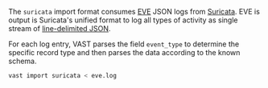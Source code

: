 The `suricata` import format consumes
[EVE](https://suricata.readthedocs.io/en/latest/output/eve/eve-json-output.html)
JSON logs from [Suricata](https://suricata-ids.org). EVE is output is
Suricata's unified format to log all types of activity as single stream of
[line-delimited JSON](https://en.wikipedia.org/wiki/JSON_streaming#Line-delimited_JSON).

For each log entry, VAST parses the field `event_type` to determine the
specific record type and then parses the data according to the known schema.

```sh
vast import suricata < eve.log
```
